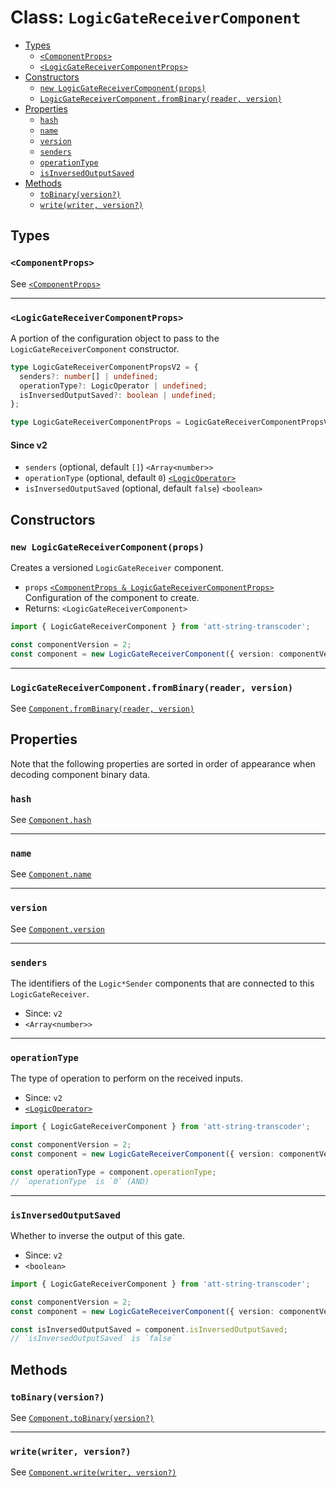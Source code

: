 # Class: `LogicGateReceiverComponent`

- [Types](#types)
  - [`<ComponentProps>`](#componentprops)
  - [`<LogicGateReceiverComponentProps>`](#logicgatereceivercomponentprops)
- [Constructors](#constructors)
  - [`new LogicGateReceiverComponent(props)`](#new-logicgatereceivercomponentprops)
  - [`LogicGateReceiverComponent.fromBinary(reader, version)`](#logicgatereceivercomponentfrombinaryreader-version)
- [Properties](#properties)
  - [`hash`](#hash)
  - [`name`](#name)
  - [`version`](#version)
  - [`senders`](#senders)
  - [`operationType`](#operationtype)
  - [`isInversedOutputSaved`](#isinversedoutputsaved)
- [Methods](#methods)
  - [`toBinary(version?)`](#tobinaryversion)
  - [`write(writer, version?)`](#writewriter-version)

## Types

### `<ComponentProps>`

See [`<ComponentProps>`](./Component.md#componentprops)

---

### `<LogicGateReceiverComponentProps>`

A portion of the configuration object to pass to the `LogicGateReceiverComponent` constructor.

```ts
type LogicGateReceiverComponentPropsV2 = {
  senders?: number[] | undefined;
  operationType?: LogicOperator | undefined;
  isInversedOutputSaved?: boolean | undefined;
};

type LogicGateReceiverComponentProps = LogicGateReceiverComponentPropsV2;
```

#### Since v2

- `senders` (optional, default `[]`) `<Array<number>>`
- `operationType` (optional, default `0`) [`<LogicOperator>`](../src/types/LogicOperator.ts)
- `isInversedOutputSaved` (optional, default `false`) `<boolean>`

## Constructors

### `new LogicGateReceiverComponent(props)`

Creates a versioned `LogicGateReceiver` component.

- `props` [`<ComponentProps & LogicGateReceiverComponentProps>`](#types) Configuration of the component to create.
- Returns: `<LogicGateReceiverComponent>`

```ts
import { LogicGateReceiverComponent } from 'att-string-transcoder';

const componentVersion = 2;
const component = new LogicGateReceiverComponent({ version: componentVersion });
```

---

### `LogicGateReceiverComponent.fromBinary(reader, version)`

See [`Component.fromBinary(reader, version)`](./Component.md#componentfrombinaryreader-version)

## Properties

Note that the following properties are sorted in order of appearance when decoding component binary data.

### `hash`

See [`Component.hash`](./Component.md#hash)

---

### `name`

See [`Component.name`](./Component.md#name)

---

### `version`

See [`Component.version`](./Component.md#version)

---

### `senders`

The identifiers of the `Logic*Sender` components that are connected to this `LogicGateReceiver`.

- Since: `v2`
- `<Array<number>>`

---

### `operationType`

The type of operation to perform on the received inputs.

- Since: `v2`
- [`<LogicOperator>`](../src/types/LogicOperator.ts)

```ts
import { LogicGateReceiverComponent } from 'att-string-transcoder';

const componentVersion = 2;
const component = new LogicGateReceiverComponent({ version: componentVersion });

const operationType = component.operationType;
// `operationType` is `0` (AND)
```

---

### `isInversedOutputSaved`

Whether to inverse the output of this gate.

- Since: `v2`
- `<boolean>`

```ts
import { LogicGateReceiverComponent } from 'att-string-transcoder';

const componentVersion = 2;
const component = new LogicGateReceiverComponent({ version: componentVersion });

const isInversedOutputSaved = component.isInversedOutputSaved;
// `isInversedOutputSaved` is `false`
```

## Methods

### `toBinary(version?)`

See [`Component.toBinary(version?)`](./Component.md#tobinaryversion)

---

### `write(writer, version?)`

See [`Component.write(writer, version?)`](./Component.md#writewriter-version)
